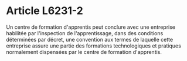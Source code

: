 # Article L6231-2

Un centre de formation d'apprentis peut conclure avec une entreprise habilitée par l'inspection de l'apprentissage, dans des conditions déterminées par décret, une convention aux termes de laquelle cette entreprise assure une partie des formations technologiques et pratiques normalement dispensées par le centre de formation d'apprentis.